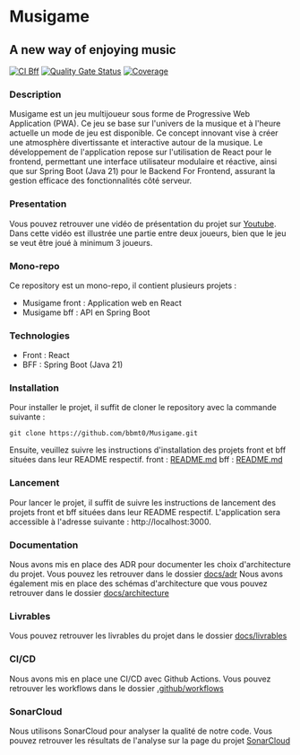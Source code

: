 # Musigame 
## A new way of enjoying music

[![CI Bff](https://github.com/bbmt0/Musigame/actions/workflows/build.yml/badge.svg?branch=main)](https://github.com/bbmt0/Musigame/actions/workflows/build.yml)
[![Quality Gate Status](https://sonarcloud.io/api/project_badges/measure?project=bbmt0_Musigame&metric=alert_status)](https://sonarcloud.io/summary/new_code?id=bbmt0_Musigame)
[![Coverage](https://sonarcloud.io/api/project_badges/measure?project=bbmt0_Musigame&metric=coverage)](https://sonarcloud.io/summary/new_code?id=bbmt0_Musigame)


### Description
Musigame est un jeu multijoueur sous forme de Progressive Web Application (PWA). Ce jeu se base sur l'univers de la musique et à l'heure actuelle un mode de jeu est disponible. Ce concept innovant vise à créer une atmosphère divertissante et interactive autour de la musique. Le développement de l'application repose sur l'utilisation de React pour le frontend, permettant une interface utilisateur modulaire et réactive, ainsi que sur Spring Boot (Java 21) pour le Backend For Frontend, assurant la gestion efficace des fonctionnalités côté serveur.

### Presentation
Vous pouvez retrouver une vidéo de présentation du projet sur [Youtube](
https://youtu.be/VjRyPywA1zI).
Dans cette vidéo est illustrée une partie entre deux joueurs, bien que le jeu se veut être joué à minimum 3 joueurs.

### Mono-repo
Ce repository est un mono-repo, il contient plusieurs projets :
- Musigame front : Application web en React
- Musigame bff : API en Spring Boot

### Technologies
- Front : React
- BFF : Spring Boot (Java 21)

### Installation
Pour installer le projet, il suffit de cloner le repository avec la commande suivante :
```shell 
git clone https://github.com/bbmt0/Musigame.git
```
Ensuite, veuillez suivre les instructions d'installation des projets front et bff situées dans leur README respectif.
front : [README.md](./front/README.md)
bff : [README.md](./bff/README.md)

### Lancement
Pour lancer le projet, il suffit de suivre les instructions de lancement des projets front et bff situées dans leur README respectif. L'application sera accessible à l'adresse suivante : http://localhost:3000.


### Documentation
Nous avons mis en place des ADR pour documenter les choix d'architecture du projet. Vous pouvez les retrouver dans le dossier [docs/adr](./doc/architecture/decisions/)
Nous avons également mis en place des schémas d'architecture que vous pouvez retrouver dans le dossier [docs/architecture](./doc/architecture/schemas/)

### Livrables
Vous pouvez retrouver les livrables du projet dans le dossier [docs/livrables](./doc/livrables/)

### CI/CD
Nous avons mis en place une CI/CD avec Github Actions. Vous pouvez retrouver les workflows dans le dossier [.github/workflows](./.github/workflows/)


### SonarCloud
Nous utilisons SonarCloud pour analyser la qualité de notre code. Vous pouvez retrouver les résultats de l'analyse sur la page du projet [SonarCloud](https://sonarcloud.io/dashboard?id=bbmt0_Musigame)

